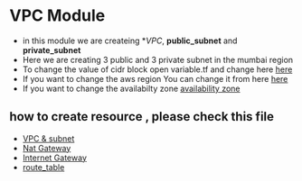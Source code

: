 # VPC Module
- in this module we are createing  **VPC*, **public_subnet** and **private_subnet**
- Here  we are creating 3 public and 3 private subnet in the mumbai region
- To change the value of cidr block open variable.tf and change here [here](https://github.com/dhaval512/terraform-vpc-ec2-practical/blob/master/modules/vpc/vairable.tf#L5)
-  If you want to change the aws region You can change it from here [here](https://github.com/dhaval512/terraform-vpc-ec2-practical/blob/master/provider.tf#L2) 
- If you want to change the availabilty zone [availability zone](https://github.com/dhaval512/terraform-vpc-ec2-practical/blob/master/modules/vpc/vairable.tf#L14)
## how to create resource , please check this file
- [VPC & subnet](https://github.com/dhaval512/terraform-vpc-ec2-practical/blob/master/modules/vpc/vpc.tf)
- [Nat Gateway](https://github.com/dhaval512/terraform-vpc-ec2-practical/blob/master/modules/vpc/nat_gateway.tf)
- [Internet Gateway](https://github.com/dhaval512/terraform-vpc-ec2-practical/blob/master/modules/vpc/internet_gateway.tf)
- [route_table](https://github.com/dhaval512/terraform-vpc-ec2-practical/blob/master/modules/vpc/routetable.tf)